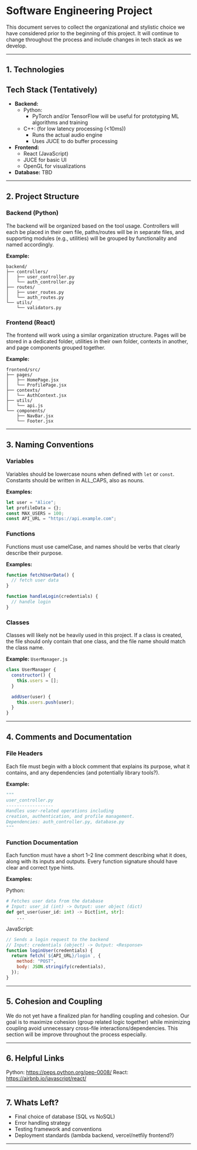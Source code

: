 # Software Engineering Project

This document serves to collect the organizational and stylistic choice we have considered prior to the beginning of this project.  It will continue to change throughout the process and include changes in tech stack as we develop.

---

## 1. Technologies

## Tech Stack (Tentatively)

- **Backend:**
  - Python:
    - PyTorch and/or TensorFlow will be useful for prototyping ML algorithms and training
  - C++: (for low latency processing (<10ms))
    - Runs the actual audio engine
    - Uses JUCE to do buffer processing
- **Frontend:**
  - React (JavaScript)
  - JUCE for basic UI
  - OpenGL for visualizations
- **Database:** TBD

---

## 2. Project Structure

### Backend (Python)

The backend will be organized based on the tool usage. Controllers will each be placed in their own file, paths/routes will be in separate files, and supporting modules (e.g., utilities) will be grouped by functionality and named accordingly.

**Example:**
```
backend/
├── controllers/
│   ├── user_controller.py
│   └── auth_controller.py
├── routes/
│   ├── user_routes.py
│   └── auth_routes.py
└── utils/
    └── validators.py
```

### Frontend (React)

The frontend will work using a similar organization structure. Pages will be stored in a dedicated folder, utilities in their own folder, contexts in another, and page components grouped together.

**Example:**
```
frontend/src/
├── pages/
│   ├── HomePage.jsx
│   └── ProfilePage.jsx
├── contexts/
│   └── AuthContext.jsx
├── utils/
│   └── api.js
└── components/
    ├── NavBar.jsx
    └── Footer.jsx
```

---

## 3. Naming Conventions

### Variables

Variables should be lowercase nouns when defined with `let` or `const`. Constants should be written in ALL_CAPS, also as nouns.

**Examples:**
```javascript
let user = "Alice";
let profileData = {};
const MAX_USERS = 100;
const API_URL = "https://api.example.com";
```

### Functions

Functions must use camelCase, and names should be verbs that clearly describe their purpose.

**Examples:**
```javascript
function fetchUserData() {
  // fetch user data
}

function handleLogin(credentials) {
  // handle login
}
```

### Classes

Classes will likely not be heavily used in this project. If a class is created, the file should only contain that one class, and the file name should match the class name.

**Example:**
`UserManager.js`
```javascript
class UserManager {
  constructor() {
    this.users = [];
  }

  addUser(user) {
    this.users.push(user);
  }
}
```

---

## 4. Comments and Documentation

### File Headers

Each file must begin with a block comment that explains its purpose, what it contains, and any dependencies (and potentially library tools?).

**Example:**
```python
"""
user_controller.py
------------------
Handles user-related operations including
creation, authentication, and profile management.
Dependencies: auth_controller.py, database.py
"""
```

### Function Documentation

Each function must have a short 1–2 line comment describing what it does, along with its inputs and outputs. Every function signature should have clear and correct type hints. 

**Examples:**

Python:
```python
# Fetches user data from the database
# Input: user_id (int) -> Output: user object (dict)
def get_user(user_id: int) -> Dict[int, str]:
    ...
```

JavaScript:
```javascript
// Sends a login request to the backend
// Input: credentials (object) -> Output: <Response>
function loginUser(credentials) {
  return fetch(`${API_URL}/login`, {
    method: "POST",
    body: JSON.stringify(credentials),
  });
}
```

---

## 5. Cohesion and Coupling

We do not yet have a finalized plan for handling coupling and cohesion. Our goal is to maximize cohesion (group related logic together) while minimizing coupling avoid unnecessary cross-file interactions/dependencies. This section will be improve throughout the process especially.

---

## 6. Helpful Links

Python: https://peps.python.org/pep-0008/ 
React: https://airbnb.io/javascript/react/ 

---

## 7. Whats Left?

- Final choice of database (SQL vs NoSQL)  
- Error handling strategy  
- Testing framework and conventions  
- Deployment standards (lambda backend, vercel/netfily frontend?)

---
